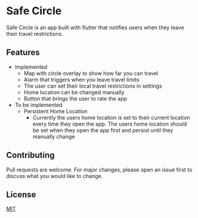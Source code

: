 # Safe Circle

Safe Circle is an app built with flutter that notifies users when they leave their travel restrictions.

## Features
- Implemented
  - Map with circle overlay to show how far you can travel
  - Alarm that triggers when you leave travel limits
  - The user can set their local travel restrictions in settings
  - Home location can be changed manually
  - Button that brings the user to rate the app
- To be implemented
  - Persistent Home Location
    - Currently the users home location is set to their current location every time they open the app. The users home location should be set when they open the app first and persist until they manually change

## Contributing
Pull requests are welcome. For major changes, please open an issue first to discuss what you would like to change.

## License
[MIT](https://choosealicense.com/licenses/mit/)
